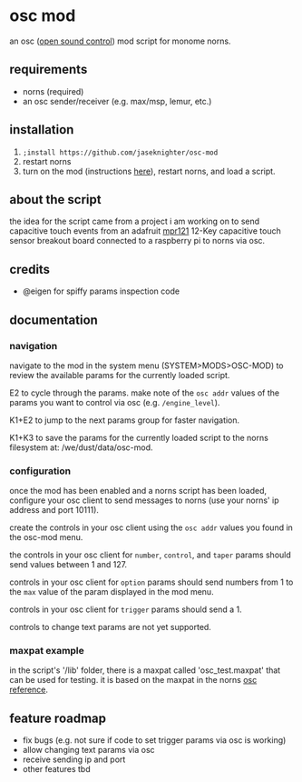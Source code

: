 # osc mod

an osc ([open sound control](https://monome.org/docs/norns/reference/osc)) mod script for monome norns.

## requirements

* norns (required)
* an osc sender/receiver (e.g. max/msp, lemur, etc.)

## installation

1. `;install https://github.com/jaseknighter/osc-mod`
2. restart norns
3. turn on the mod (instructions [here](https://monome.org/docs/norns/community-scripts/#installing-a-mod)), restart norns, and load a script.


## about the script
the idea for the script came from a project i am working on to send capacitive touch events from an adafruit [mpr121](https://learn.adafruit.com/adafruit-mpr121-12-key-capacitive-touch-sensor-breakout-tutorial) 12-Key capacitive touch sensor breakout board connected to a raspberry pi to norns via osc.

## credits

* @eigen for spiffy params inspection code

## documentation
### navigation
navigate to the mod in the system menu (SYSTEM>MODS>OSC-MOD) to review the available params for the currently loaded script. 

E2 to cycle through the params. make note of the `osc addr` values of the params you want to control via osc (e.g. `/engine_level`). 

K1+E2 to jump to the next params group for faster navigation.

K1+K3 to save the params for the currently loaded script to the norns filesystem at: /we/dust/data/osc-mod.

### configuration
once the mod has been enabled and a norns script has been loaded, configure your osc client to send messages to norns (use your norns' ip address and port 10111).

create the controls in your osc client using the `osc addr` values you found in the osc-mod menu. 

the controls in your osc client for `number`, `control`, and `taper` params should send values between 1 and 127. 

controls in your osc client for `option` params should send numbers from 1 to the `max` value of the param displayed in the mod menu.

controls in your osc client for `trigger` params should send a 1.

controls to change text params are not yet supported.

### maxpat example
in the script's '/lib' folder, there is a maxpat called 'osc_test.maxpat' that can be used for testing. it is based on the maxpat in the norns [osc reference](https://monome.org/docs/norns/reference/osc).

## feature roadmap
* fix bugs (e.g. not sure if code to set trigger params via osc is working)
* allow changing text params via osc
* receive sending ip and port
* other features tbd

